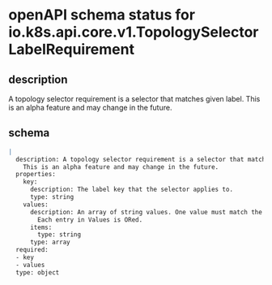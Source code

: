 # openAPI schema status for io.k8s.api.core.v1.TopologySelectorLabelRequirement

## description

A topology selector requirement is a selector that matches given label. This is an alpha feature and may change in the future.

## schema

```yaml
|
  description: A topology selector requirement is a selector that matches given label.
    This is an alpha feature and may change in the future.
  properties:
    key:
      description: The label key that the selector applies to.
      type: string
    values:
      description: An array of string values. One value must match the label to be selected.
        Each entry in Values is ORed.
      items:
        type: string
      type: array
  required:
  - key
  - values
  type: object

```
